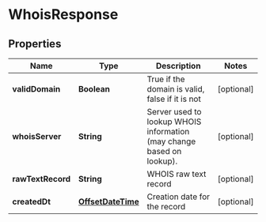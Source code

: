 
# WhoisResponse

## Properties
Name | Type | Description | Notes
------------ | ------------- | ------------- | -------------
**validDomain** | **Boolean** | True if the domain is valid, false if it is not |  [optional]
**whoisServer** | **String** | Server used to lookup WHOIS information (may change based on lookup). |  [optional]
**rawTextRecord** | **String** | WHOIS raw text record |  [optional]
**createdDt** | [**OffsetDateTime**](OffsetDateTime.md) | Creation date for the record |  [optional]



